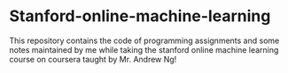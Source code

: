 # Stanford-online-machine-learning
This repository contains the code of programming assignments and some notes maintained by me while taking the stanford online machine learning course on coursera taught by Mr. Andrew Ng!

